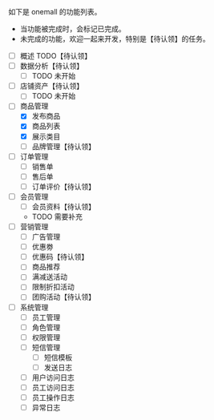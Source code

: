 如下是 onemall 的功能列表。

* 当功能被完成时，会标记已完成。
* 未完成的功能，欢迎一起来开发，特别是【待认领】的任务。

- [ ] 概述 TODO【待认领】
- [ ] 数据分析【待认领】
    - [ ] TODO 未开始
- [ ] 店铺资产【待认领】
    - [ ] TODO 未开始
- [ ] 商品管理
    - [x] 发布商品
    - [x] 商品列表
    - [x] 展示类目
    - [ ] 品牌管理【待认领】
- [ ] 订单管理
    - [ ] 销售单
    - [ ] 售后单
    - [ ] 订单评价【待认领】
- [ ] 会员管理
    - [ ] 会员资料【待认领】
    - TODO 需要补充
- [ ] 营销管理
    - [ ] 广告管理
    - [ ] 优惠劵
    - [ ] 优惠码【待认领】
    - [ ] 商品推荐
    - [ ] 满减送活动
    - [ ] 限制折扣活动
    - [ ] 团购活动【待认领】
- [ ] 系统管理
    - [ ] 员工管理
    - [ ] 角色管理
    - [ ] 权限管理
    - [ ] 短信管理
        - [ ] 短信模板
        - [ ] 发送日志
    - [ ] 用户访问日志
    - [ ] 员工访问日志
    - [ ] 员工操作日志
    - [ ] 异常日志
